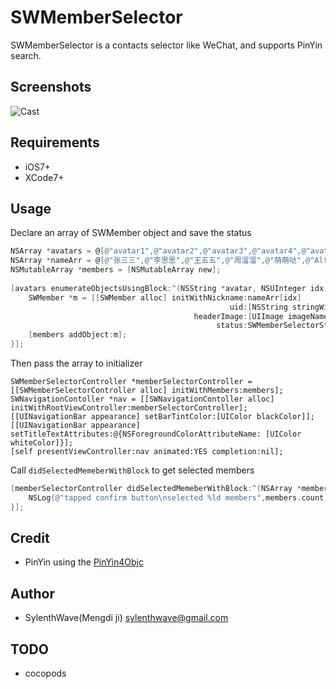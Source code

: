 # SWMemberSelector

SWMemberSelector is a contacts selector like WeChat, and supports PinYin search.

## Screenshots

![Cast](http://7o51ag.com1.z0.glb.clouddn.com/github_swmemberselector.gif)

## Requirements

* iOS7+
* XCode7+

## Usage

Declare an array of SWMember object and save the status

```Objective-c
NSArray *avatars = @[@"avatar1",@"avatar2",@"avatar3",@"avatar4",@"avatar5",@"avatar6"];
NSArray *nameArr = @[@"张三三",@"李思思",@"王五五",@"周溜溜",@"萌萌哒",@"Alton"];
NSMutableArray *members = [NSMutableArray new];
    
[avatars enumerateObjectsUsingBlock:^(NSString *avatar, NSUInteger idx, BOOL * _Nonnull stop) {
    SWMember *m = [[SWMember alloc] initWithNickname:nameArr[idx] 
                                                 uid:[NSString stringWithFormat:@"%ld",idx] 
                                         headerImage:[UIImage imageNamed:avatar] 
                                              status:SWMemberSelectorStatusUnSelect];
    [members addObject:m];
}];
```

Then pass the array to initializer

```
SWMemberSelectorController *memberSelectorController = [[SWMemberSelectorController alloc] initWithMembers:members];
SWNavigationContoller *nav = [[SWNavigationContoller alloc] initWithRootViewController:memberSelectorController];
[[UINavigationBar appearance] setBarTintColor:[UIColor blackColor]];
[[UINavigationBar appearance] setTitleTextAttributes:@{NSForegroundColorAttributeName: [UIColor whiteColor]}];
[self presentViewController:nav animated:YES completion:nil];
```
Call `didSelectedMemeberWithBlock` to get selected members

```Objective-c
[memberSelectorController didSelectedMemeberWithBlock:^(NSArray *members) {
    NSLog(@"tapped confirm button\nselected %ld members",members.count);
}];
```

## Credit
* PinYin using the [PinYin4Objc](https://github.com/kimziv/PinYin4Objc)

## Author
* SylenthWave(Mengdi ji) [sylenthwave@gmail.com](sylenthwave@gmail.com)

## TODO
* cocopods
